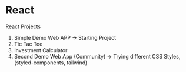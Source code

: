 # React

React Projects

1. Simple Demo Web APP -> Starting Project
2. Tic Tac Toe
3. Investment Calculator
4. Second Demo Web App (Community) -> Trying different CSS Styles, (styled-components, tailwind)
